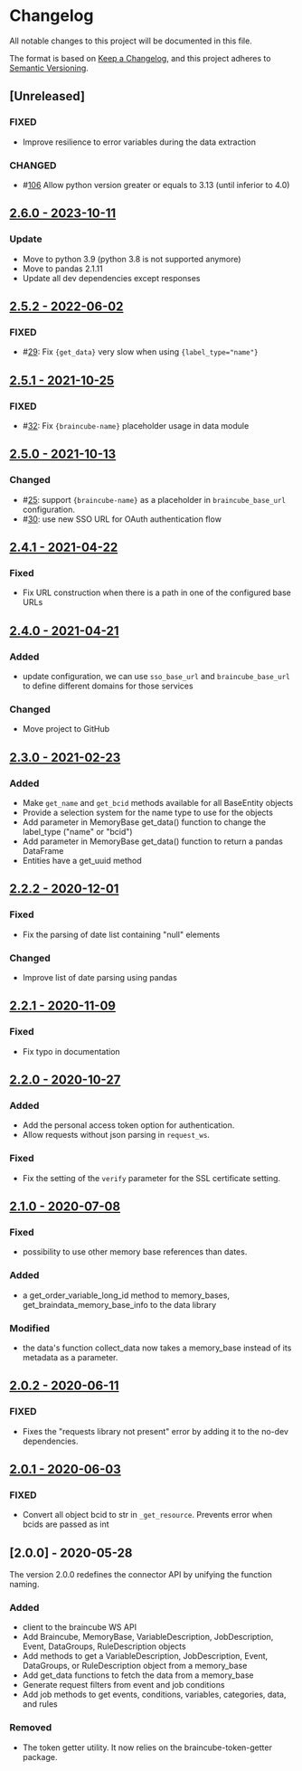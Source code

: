 # Changelog
All notable changes to this project will be documented in this file.

The format is based on [Keep a Changelog](https://keepachangelog.com/en/1.0.0/),
and this project adheres to [Semantic Versioning](https://semver.org/spec/v2.0.0.html).

## [Unreleased]

### FIXED
- Improve resilience to error variables during the data extraction

### CHANGED
- #[106](https://github.com/braincube-io/python-connector/issues/106) Allow python version greater or equals to 3.13 (until inferior to 4.0)

## [2.6.0 - 2023-10-11](https://github.com/braincube-io/python-connector/compare/2.5.1...2.6.0)

### Update
- Move to python 3.9 (python 3.8 is not supported anymore)
- Move to pandas 2.1.11
- Update all dev dependencies except responses

## [2.5.2 - 2022-06-02](https://github.com/braincube-io/python-connector/compare/2.5.1...2.5.2)

### FIXED

- #[29](https://github.com/braincube-io/python-connector/issues/29): Fix `{get_data}` very slow when using `{label_type="name"}`

## [2.5.1 - 2021-10-25](https://github.com/braincube-io/python-connector/compare/2.5.0...2.5.1)

### FIXED

- #[32](https://github.com/braincube-io/python-connector/issues/32): Fix `{braincube-name}` placeholder usage in data module

## [2.5.0 - 2021-10-13](https://github.com/braincube-io/python-connector/compare/2.4.1...2.5.0)

### Changed

- #[25](https://github.com/braincube-io/python-connector/issues/25): support `{braincube-name}` as a placeholder in `braincube_base_url` configuration.
- #[30](https://github.com/braincube-io/python-connector/issues/25): use new SSO URL for OAuth authentication flow

## [2.4.1 - 2021-04-22](https://github.com/braincube-io/python-connector/compare/2.4.0...2.4.1)

### Fixed

- Fix URL construction when there is a path in one of the configured base URLs

## [2.4.0 - 2021-04-21](https://github.com/braincube-io/python-connector/compare/2.3.0...2.4.0)

### Added

- update configuration, we can use `sso_base_url` and `braincube_base_url` to define different domains for those services

### Changed

- Move project to GitHub

## [2.3.0 - 2021-02-23](https://github.com/braincube-io/python-connector/compare/2.2.2...2.3.0)

### Added
- Make `get_name` and `get_bcid` methods available for all BaseEntity objects
- Provide a selection system for the name type to use for the objects
- Add parameter in MemoryBase get_data() function to change the label_type ("name" or "bcid")
- Add parameter in MemoryBase get_data() function to return a pandas DataFrame
- Entities have a get_uuid method

## [2.2.2 - 2020-12-01](https://github.com/braincube-io/python-connector/compare/2.2.1...2.2.2)

### Fixed
 - Fix the parsing of date list containing "null" elements

### Changed
 - Improve list of date parsing using pandas

## [2.2.1 - 2020-11-09](https://github.com/braincube-io/python-connector/compare/2.2.0...2.2.1)

### Fixed
 - Fix typo in documentation

## [2.2.0 - 2020-10-27](https://github.com/braincube-io/python-connector/compare/2.1.0...2.2.0)

### Added
 - Add the personal access token option for authentication.
 - Allow requests without json parsing in `request_ws`.
### Fixed
 - Fix the setting of the `verify` parameter for the SSL certificate setting.

## [2.1.0 - 2020-07-08](https://github.com/braincube-io/python-connector/compare/2.0.2...2.1.0)

### Fixed
 - possibility to use other memory base references than dates.

### Added
 - a get_order_variable_long_id method to memory_bases, get_braindata_memory_base_info to the data library

### Modified
 - the data's function collect_data now takes a memory_base instead of its metadata as a parameter.

## [2.0.2 - 2020-06-11](https://github.com/braincube-io/python-connector/compare/2.0.1...2.0.2)

### FIXED
 - Fixes the "requests library not present" error by adding it to the no-dev dependencies.

## [2.0.1 - 2020-06-03](https://github.com/braincube-io/python-connector/compare/2.0.0...2.0.1)

### FIXED
 - Convert all object bcid to str in `_get_resource`. Prevents error when bcids are passed as int

## [2.0.0] - 2020-05-28
The version 2.0.0 redefines the connector API by unifying the function naming.

### Added
- client to the braincube WS API
- Add Braincube, MemoryBase, VariableDescription, JobDescription, Event, DataGroups, RuleDescription objects
- Add methods to get a VariableDescription, JobDescription, Event, DataGroups, or RuleDescription object from a memory_base
- Add get_data functions to fetch the data from a memory_base
- Generate request filters from event and job conditions
- Add job methods to get events, conditions, variables, categories, data, and rules

### Removed
 - The token getter utility. It now relies on the braincube-token-getter package.
